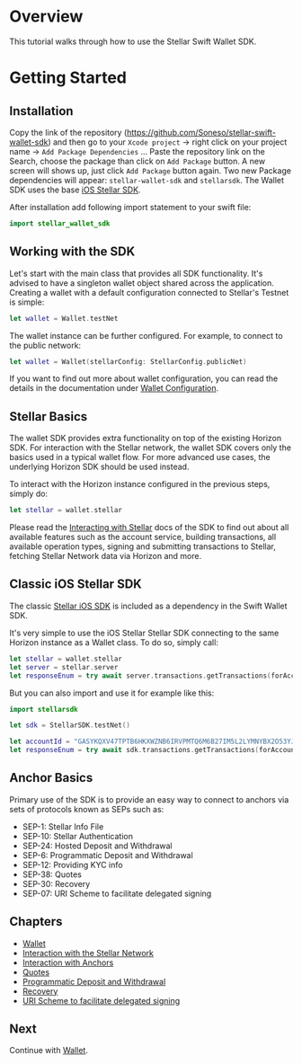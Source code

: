 # Overview

This tutorial walks through how to use the Stellar Swift Wallet SDK. 

# Getting Started

## Installation

Copy the link of the repository (https://github.com/Soneso/stellar-swift-wallet-sdk) and then go to your `Xcode project` -> right click on your project name -> `Add Package Dependencies` … Paste the repository link on the Search, choose the package than click on `Add Package` button. A new screen will shows up, just click `Add Package` button again. Two new Package dependencies will appear: `stellar-wallet-sdk` and `stellarsdk`. The Wallet SDK uses the base [iOS Stellar SDK](https://github.com/Soneso/stellar-ios-mac-sdk).


After installation add following import statement to your swift file:

```swift
import stellar_wallet_sdk
```

## Working with the SDK

Let's start with the main class that provides all SDK functionality. It's advised to have a singleton wallet object shared across the application. Creating a wallet with a default configuration connected to Stellar's Testnet is simple:

```swift
let wallet = Wallet.testNet
```

The wallet instance can be further configured. For example, to connect to the public network:

```swift
let wallet = Wallet(stellarConfig: StellarConfig.publicNet)
```

If you want to find out more about wallet configuration, you can read the details in the documentation under [Wallet Configuration](https://github.com/Soneso/stellar-swift-wallet-sdk/blob/main/docs/wallet.md).

## Stellar Basics

The wallet SDK provides extra functionality on top of the existing Horizon SDK. For interaction with the Stellar network, the wallet SDK covers only the basics used in a typical wallet flow. For more advanced use cases, the underlying Horizon SDK should be used instead.

To interact with the Horizon instance configured in the previous steps, simply do:

```swift
let stellar = wallet.stellar
```

Please read the [Interacting with Stellar](https://github.com/Soneso/stellar-swift-wallet-sdk/blob/main/docs/stellar.md) docs of the SDK to find out about all available features such as the account service, building transactions, all available operation types, signing and submitting transactions to Stellar, fetching Stellar Network data via Horizon and more.

## Classic iOS Stellar SDK

The classic [Stellar iOS SDK](https://github.com/Soneso/stellar-ios-mac-sdk) is included as a dependency in the Swift Wallet SDK. 

It's very simple to use the iOS Stellar Stellar SDK connecting to the same Horizon instance as a Wallet class. To do so, simply call:

```swift
let stellar = wallet.stellar
let server = stellar.server
let responseEnum = try await server.transactions.getTransactions(forAccount: accountId)
```

But you can also import and use it for example like this:

```swift
import stellarsdk

let sdk = StellarSDK.testNet()

let accountId = "GASYKQXV47TPTB6HKXWZNB6IRVPMTQ6M6B27IM5L2LYMNYBX2O53YJAL"
let responseEnum = try await sdk.transactions.getTransactions(forAccount: accountId)
```

## Anchor Basics

Primary use of the SDK is to provide an easy way to connect to anchors via sets of protocols known as SEPs such as:

- SEP-1: Stellar Info File
- SEP-10: Stellar Authentication
- SEP-24: Hosted Deposit and Withdrawal
- SEP-6: Programmatic Deposit and Withdrawal
- SEP-12: Providing KYC info
- SEP-38: Quotes
- SEP-30: Recovery
- SEP-07: URI Scheme to facilitate delegated signing

## Chapters

- [Wallet](https://github.com/Soneso/stellar-swift-wallet-sdk/blob/main/docs/wallet.md)
- [Interaction with the Stellar Network](https://github.com/Soneso/stellar-swift-wallet-sdk/blob/main/docs/stellar.md)
- [Interaction with Anchors](https://github.com/Soneso/stellar-swift-wallet-sdk/blob/main/docs/anchors.md)
- [Quotes](https://github.com/Soneso/stellar-swift-wallet-sdk/blob/main/docs/quotes.md)
- [Programmatic Deposit and Withdrawal](https://github.com/Soneso/stellar-swift-wallet-sdk/blob/main/docs/transfer.md)
- [Recovery](https://github.com/Soneso/stellar-swift-wallet-sdk/blob/main/docs/recovery.md)
- [URI Scheme to facilitate delegated signing](https://github.com/Soneso/stellar-swift-wallet-sdk/blob/main/docs/uri.md)

## Next

Continue with [Wallet](https://github.com/Soneso/stellar-swift-wallet-sdk/blob/main/docs/wallet.md).
